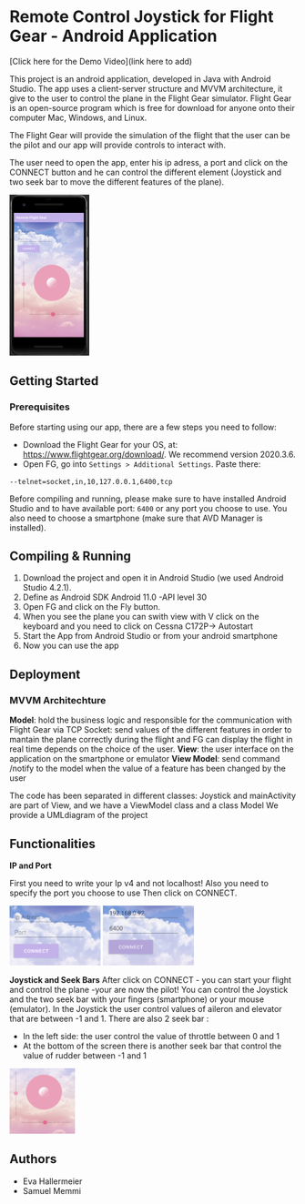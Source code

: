 # Remote Control Joystick for Flight Gear - Android Application
[Click here for the Demo Video](link here to add)

This project is an android application, developed in Java with Android Studio. The app uses a client-server structure and MVVM architecture, it give to the user to control the plane in the Flight Gear simulator.
Flight Gear is an open-source program which is free for download for anyone onto their computer Mac, Windows, and Linux.

The Flight Gear will provide the simulation of the flight that the user can be the pilot and our app will provide controls to interact with.

The user need to open the app, enter his ip adress, a port and click on the CONNECT button and he can control the different element (Joystick and two seek bar to move the different features of the plane).


<img src="https://github.com/evaHallermeier/androidApp-remote-Joystick/blob/master/image/screen.PNG" width="140" height="283"/>

## Getting Started

### Prerequisites

Before starting using our app, there are a few steps you need to follow:
- Download the Flight Gear for your OS, at: https://www.flightgear.org/download/.
    We recommend version 2020.3.6.
- Open FG, go into `Settings > Additional Settings`. Paste there:
```
--telnet=socket,in,10,127.0.0.1,6400,tcp
```
Before compiling and running, please make sure to have installed Android Studio and to have available port: `6400` or any port you choose to use.
You also need to choose a smartphone (make sure that AVD Manager is installed).

## Compiling & Running

1. Download the project and open it in Android Studio (we used Android Studio 4.2.1).
2. Define as Android SDK Android 11.0 -API level 30
3. Open FG and click on the Fly button.
4. When you see the plane you can swith view with V click on the keyboard and you need to click on Cessna C172P-> Autostart
5. Start the App from Android Studio or from your android smartphone
6. Now you can use the app

## Deployment

### MVVM Architechture

**Model**: hold the business logic and responsible for the communication with Flight Gear via TCP Socket: send values of the different features in order to mantain the plane correctly during the flight and FG can display the flight in real time depends on the choice of the user. 
**View**: the user interface on the application on the smartphone or emulator
**View Model**: send command /notify  to the model when the value of a feature has been changed by the user

The code has been separated in different classes: Joystick and mainActivity are part of View, and we have a ViewModel class and a class Model
We provide a UMLdiagram of the project

## Functionalities
**IP and Port**

First you need to write your Ip v4 and not localhost! Also you need to specify the port you choose to use
Then click on CONNECT.

<img src="https://github.com/evaHallermeier/androidApp-remote-Joystick/blob/master/image/ipPort.PNG" width="160" height="105"/>
<img src="https://github.com/evaHallermeier/androidApp-remote-Joystick/blob/master/image/ip-port.PNG" width="160" height="105"/>


**Joystick and Seek Bars**
After click on CONNECT - you can start your flight and control the plane -your are now the pilot!
You can control the Joystick and the two seek bar with your fingers (smartphone) or your mouse (emulator).
In the Joystick the user control values of aileron and elevator that are between -1 and 1.
There are also 2 seek bar : 
- In the left side: the user control the value of throttle between 0 and 1
- At the bottom of the screen there is another seek bar that control the value of rudder between -1 and 1


<img src="https://github.com/evaHallermeier/androidApp-remote-Joystick/blob/master/image/joystickSeekBar.PNG" width="115" height="115"/>

## Authors
- Eva Hallermeier
- Samuel Memmi


